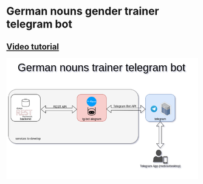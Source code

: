 # German nouns gender trainer telegram bot
## 
## [Video tutorial](https://youtu.be/lvaO_oQREDU)

![img](german-nouns-tg-bot.png)
